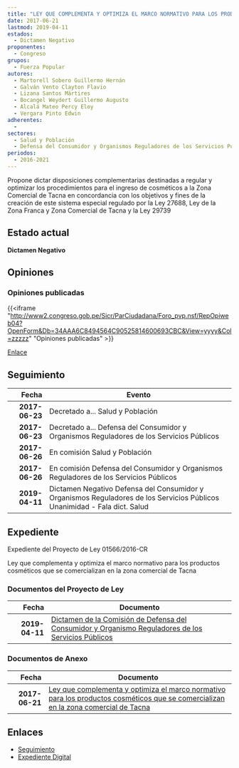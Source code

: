 ```yaml
---
title: "LEY QUE COMPLEMENTA Y OPTIMIZA EL MARCO NORMATIVO PARA LOS PRODUCTOS COSMÉTICOS QUE SE COMERCIALIZAN EN LA ZONA COMERCIAL DE TACNA"
date: 2017-06-21
lastmod: 2019-04-11
estados: 
  - Dictamen Negativo
proponentes: 
  - Congreso
grupos: 
  - Fuerza Popular
autores: 
  - Martorell Sobero Guillermo Hernán
  - Galván Vento Clayton Flavio
  - Lizana Santos Mártires
  - Bocangel Weydert Guillermo Augusto
  - Alcalá Mateo Percy Eloy
  - Vergara Pinto Edwin
adherentes: 
  - 
sectores: 
  - Salud y Población
  - Defensa del Consumidor y Organismos Reguladores de los Servicios Públicos
periodos: 
  - 2016-2021
---
```


Propone dictar disposiciones complementarias destinadas a regular y optimizar los procedimientos para el ingreso de cosméticos a la Zona Comercial de Tacna en concordancia con los objetivos y fines de la creación de este sistema especial regulado por la Ley 27688, Ley de la Zona Franca y Zona Comercial de Tacna y la Ley 29739


## Estado actual

**Dictamen Negativo**

## Opiniones

### Opiniones publicadas

{{<iframe "http://www2.congreso.gob.pe/Sicr/ParCiudadana/Foro_pvp.nsf/RepOpiweb04?OpenForm&Db=34AAA6C8494564C90525814600693CBC&View=yyyy&Col=zzzzz" "Opiniones publicadas" >}}

[Enlace](http://www2.congreso.gob.pe/Sicr/ParCiudadana/Foro_pvp.nsf/RepOpiweb04?OpenForm&Db=34AAA6C8494564C90525814600693CBC&View=yyyy&Col=zzzzz)

## Seguimiento

| Fecha | Evento |
|------:|--------|
| **2017-06-23** | Decretado a... Salud y Población|
| **2017-06-23** | Decretado a... Defensa del Consumidor y Organismos Reguladores de los Servicios Públicos|
| **2017-06-26** | En comisión Salud y Población|
| **2017-06-26** | En comisión Defensa del Consumidor y Organismos Reguladores de los Servicios Públicos|
| **2019-04-11** | Dictamen Negativo Defensa del Consumidor y Organismos Reguladores de los Servicios Públicos Unanimidad - Fala dict. Salud|


## Expediente

Expediente del Proyecto de Ley 01566/2016-CR

Ley que complementa y optimiza el marco normativo para los productos cosméticos que se comercializan en la zona comercial de Tacna


### Documentos del Proyecto de Ley

| Fecha | Documento |
|------:|--------|
| **2019-04-11** | [Dictamen de la Comisión de Defensa del Consumidor y Organismo Reguladores de los Servicios Públicos](http://www.leyes.congreso.gob.pe/Documentos/2016_2021/Dictamenes/Proyectos_de_Ley/01566DC06MAY20190411.pdf) |

### Documentos de Anexo

| Fecha | Documento |
|------:|--------|
| **2017-06-21** | [Ley que complementa y optimiza el marco normativo para los productos cosméticos que se comercializan en la zona comercial de Tacna](http://www.leyes.congreso.gob.pe/Documentos/2016_2021/Proyectos_de_Ley_y_de_Resoluciones_Legislativas/PL0156620170621-.pdf) |

## Enlaces 

- [Seguimiento](http://www2.congreso.gob.pe/Sicr/TraDocEstProc/CLProLey2016.nsf/f7fff46988ca05b1052578e100829cc7/d86d639e23c3cd4205258146006f0f1f?OpenDocument)
- [Expediente Digital](http://www2.congreso.gob.pehttp://www2.congreso.gob.pe/Sicr/TraDocEstProc/CLProLey2016.nsf/f7fff46988ca05b1052578e100829cc7/d86d639e23c3cd4205258146006f0f1f?OpenDocument&Click=05257FB7005EB655.eb71d0cf91d8294e05256cdf006b5706/$Body/0.1C6C)
